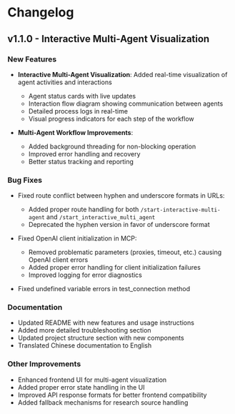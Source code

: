 # Changelog

## v1.1.0 - Interactive Multi-Agent Visualization

### New Features

- **Interactive Multi-Agent Visualization**: Added real-time visualization of agent activities and interactions
  - Agent status cards with live updates
  - Interaction flow diagram showing communication between agents
  - Detailed process logs in real-time
  - Visual progress indicators for each step of the workflow

- **Multi-Agent Workflow Improvements**:
  - Added background threading for non-blocking operation
  - Improved error handling and recovery
  - Better status tracking and reporting

### Bug Fixes

- Fixed route conflict between hyphen and underscore formats in URLs:
  - Added proper route handling for both `/start-interactive-multi-agent` and `/start_interactive_multi_agent` 
  - Deprecated the hyphen version in favor of underscore format

- Fixed OpenAI client initialization in MCP:
  - Removed problematic parameters (proxies, timeout, etc.) causing OpenAI client errors
  - Added proper error handling for client initialization failures
  - Improved logging for error diagnostics

- Fixed undefined variable errors in test_connection method

### Documentation

- Updated README with new features and usage instructions
- Added more detailed troubleshooting section
- Updated project structure section with new components
- Translated Chinese documentation to English

### Other Improvements

- Enhanced frontend UI for multi-agent visualization
- Added proper error state handling in the UI
- Improved API response formats for better frontend compatibility
- Added fallback mechanisms for research source handling 